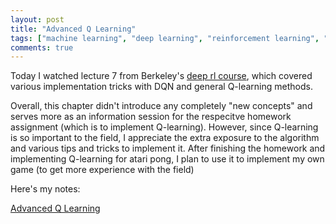 ```yaml
---
layout: post
title: "Advanced Q Learning"
tags: ["machine learning", "deep learning", "reinforcement learning", "cs 294"]
comments: true
---
```


Today I watched lecture 7 from Berkeley's [deep rl course](http://rail.eecs.berkeley.edu/deeprlcourse-fa17/index.html), which covered various implementation tricks with DQN and general Q-learning methods. 

Overall, this chapter didn't introduce any completely "new concepts" and serves more as an information session for the respecitve homework assignment (which is to implement Q-learning). However, since Q-learning is so important to the field, I appreciate the extra exposure to the algorithm and various tips and tricks to implement it. After finishing the homework and implementing Q-learning for atari pong, I plan to use it to implement my own game (to get more experience with the field)

Here's my notes:

[Advanced Q Learning](../pdfs/cs294/Advanced_Q_Learning.pdf)